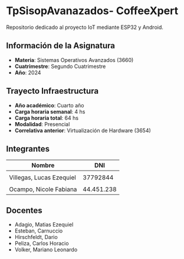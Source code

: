 # TpSisopAvanazados- CoffeeXpert
Repositorio dedicado al proyecto IoT mediante ESP32 y Android.

## Información de la Asignatura
* **Materia**: Sistemas Operativos Avanzados (3660)
* **Cuatrimestre**: Segundo Cuatrimestre
* **Año**: 2024

## Trayecto Infraestructura
* **Año académico**: Cuarto año
* **Carga horaria semanal**: 4 hs
* **Carga horaria total**: 64 hs
* **Modalidad**: Presencial
* **Correlativa anterior**: Virtualización de Hardware (3654)

## Integrantes
| Nombre | DNI |
|--|--|
|  |  |
| Villegas, Lucas Ezequiel | 37792844 |
|  |  |
| Ocampo, Nicole Fabiana | 44.451.238 |

## Docentes
* Adagio, Matias Ezequiel
* Esteban, Carnuccio
* Hirschfeldt, Dario
* Peliza, Carlos Horacio
* Volker, Mariano Leonardo
